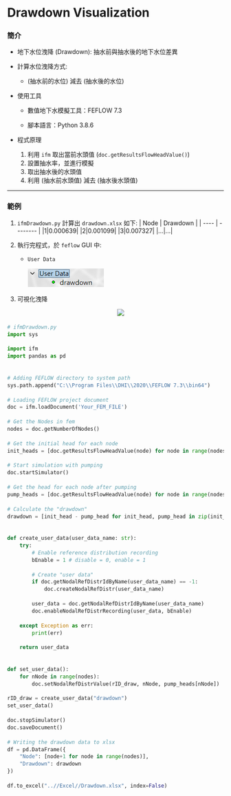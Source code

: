 # Drawdown Visualization

### 簡介

* 地下水位洩降 (Drawdown): 抽水前與抽水後的地下水位差異

* 計算水位洩降方式:
    * (抽水前的水位) 減去 (抽水後的水位)

* 使用工具
    * 數值地下水模擬工具：FEFLOW 7.3

    * 腳本語言：Python 3.8.6

* 程式原理
    1. 利用 `ifm` 取出當前水頭值 (`doc.getResultsFlowHeadValue()`)
    2. 設置抽水率，並進行模擬
    3. 取出抽水後的水頭值
    4. 利用 (抽水前水頭值) 減去 (抽水後水頭值)

---

### 範例

1. `ifmDrawdown.py` 計算出 `drawdown.xlsx` 如下:
    | Node | Drawdown |
    | ---- | -------- |
    |1|0.000639|
    |2|0.001099|
    |3|0.007327|
    |...|...|

2. 執行完程式，於 `feflow` GUI 中:
    * `User Data`
 
        ![](../images/2023-04-03-16-41-50.png)

3. 可視化洩降

   <p align=center>
   <image src="https://user-images.githubusercontent.com/63782903/229460648-27bd0a51-1e2d-4d38-ac1e-21d49c0a4b34.png" width=50%>
      </p>

```python
# ifmDrawdown.py
import sys

import ifm
import pandas as pd


# Adding FEFLOW directory to system path
sys.path.append("C:\\Program Files\\DHI\\2020\\FEFLOW 7.3\\bin64")

# Loading FEFLOW project document
doc = ifm.loadDocument('Your_FEM_FILE')

# Get the Nodes in fem
nodes = doc.getNumberOfNodes()

# Get the initial head for each node
init_heads = [doc.getResultsFlowHeadValue(node) for node in range(nodes)]

# Start simulation with pumping
doc.startSimulator()

# Get the head for each node after pumping
pump_heads = [doc.getResultsFlowHeadValue(node) for node in range(nodes)]

# Calculate the "drawdown"
drawdown = [init_head - pump_head for init_head, pump_head in zip(init_heads, pump_heads)]


def create_user_data(user_data_name: str):
    try:
        # Enable reference distribution recording
        bEnable = 1 # disable = 0, enable = 1

        # Create "user data"
        if doc.getNodalRefDistrIdByName(user_data_name) == -1:
            doc.createNodalRefDistr(user_data_name)

        user_data = doc.getNodalRefDistrIdByName(user_data_name)
        doc.enableNodalRefDistrRecording(user_data, bEnable)

    except Exception as err:
        print(err)

    return user_data


def set_user_data():
    for nNode in range(nodes):
        doc.setNodalRefDistrValue(rID_draw, nNode, pump_heads[nNode])

rID_draw = create_user_data("drawdown")
set_user_data()

doc.stopSimulator()
doc.saveDocument()

# Writing the drawdown data to xlsx
df = pd.DataFrame({
    "Node": [node+1 for node in range(nodes)],
    "Drawdown": drawdown
})

df.to_excel("..//Excel//Drawdown.xlsx", index=False)
```

